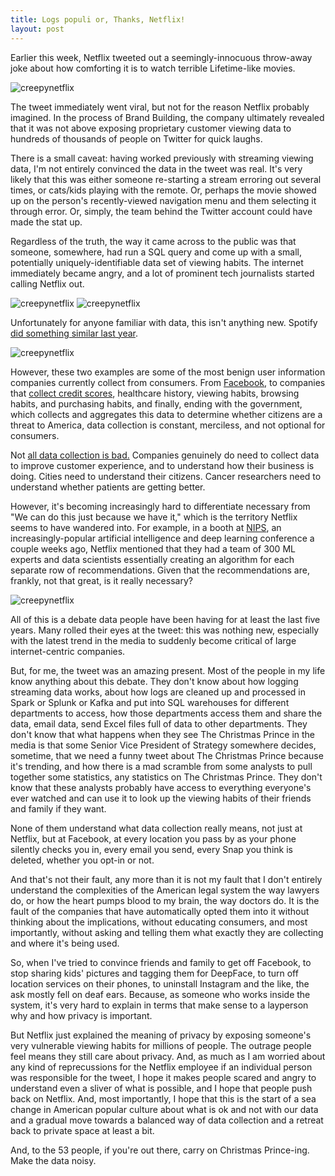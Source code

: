 ```yaml
---
title: Logs populi or, Thanks, Netflix!
layout: post
---
```


<meta name="twitter:card" content="summary_large_image">
<meta name="twitter:site" content="@vboykis">
<meta name="twitter:creator" content="@vboykis">
<meta name="twitter:title" content="Logs populi, or thanks, Netflix!">
<meta name="twitter:description" content="Tech is already cynical about data collection, but the public is just starting to understand its implications. ">
<meta name="twitter:image" content="https://raw.githubusercontent.com/veekaybee/veekaybee.github.io/master/images/creepynetflix.png">

Earlier this week, Netflix tweeted out a seemingly-innocuous throw-away joke about how comforting it is to watch terrible Lifetime-like movies. 

![creepynetflix](https://raw.githubusercontent.com/veekaybee/veekaybee.github.io/master/images/creepynetflix.png)

The tweet immediately went viral, but not for the reason Netflix probably imagined. In the process of Brand Building, the company ultimately revealed that it was not above exposing proprietary customer viewing data to hundreds of thousands of people on Twitter for quick laughs. 

There is a small caveat: having worked previously with streaming viewing data, I'm not entirely convinced the data in the tweet was real.  It's very likely that this was either someone re-starting a stream erroring out several times, or cats/kids playing with the remote. Or, perhaps the movie showed up on the person's recently-viewed navigation menu and them selecting it through error. Or, simply, the team behind the Twitter account could have made the stat up. 

Regardless of the truth, the way it came across to the public was that someone, somewhere, had run a SQL query and come up with a small, potentially uniquely-identifiable data set of viewing habits. The internet immediately became angry, and a lot of prominent tech journalists started calling Netflix out.

![creepynetflix](https://raw.githubusercontent.com/veekaybee/veekaybee.github.io/master/images/roose.png)
![creepynetflix](https://raw.githubusercontent.com/veekaybee/veekaybee.github.io/master/images/timm.png)

Unfortunately for anyone familiar with data, this isn't anything new. Spotify [did something similar last year](http://www.adweek.com/creativity/spotify-crunches-user-data-fun-ways-new-global-outdoor-ad-campaign-174826/).

![creepynetflix](https://raw.githubusercontent.com/veekaybee/veekaybee.github.io/master/images/mugatu.png)

However, these two examples are some of the most benign user information companies currently collect from consumers.  From [Facebook](http://veekaybee.github.io/2017/02/01/facebook-is-collecting-this/),  to companies that [collect credit scores](https://www.consumer.ftc.gov/blog/2017/09/equifax-data-breach-what-do), healthcare history, viewing habits, browsing habits, and purchasing habits, and finally, ending with the government, which collects and aggregates this data to determine whether citizens are a threat to America, data collection is constant, merciless, and not optional for consumers.   

Not [all data collection is bad.](https://gist.github.com/veekaybee/b15985328bee18973401468de4179834) Companies genuinely do need to collect data to improve customer experience, and to understand how their business is doing. Cities need to understand their citizens. Cancer researchers need to understand whether patients are getting better. 

However, it's becoming increasingly hard to differentiate necessary from "We can do this just because we have it," which is the territory Netflix seems to have wandered into. For example, in a booth at [NIPS](https://nips.cc/), an increasingly-popular artificial intelligence and deep learning conference a couple weeks ago, Netflix mentioned that they had a team of 300 ML experts and data scientists essentially creating an algorithm for each separate row of recommendations. Given that the recommendations are, frankly, not that great, is it really necessary? 

![creepynetflix](https://raw.githubusercontent.com/veekaybee/veekaybee.github.io/master/images/netflixml.png)

All of this is a debate data people have been having for at least the last five years. Many rolled their eyes at the tweet: this was nothing new, especially with the latest trend in the media to suddenly become critical of large internet-centric companies. 

But, for me, the tweet was an amazing present. Most of the people in my life know anything about this debate. They don't know about how logging streaming data works, about how logs are cleaned up and processed in Spark or Splunk or Kafka and put into SQL warehouses for different departments to access, how those departments access them and share the data, email data, send Excel files full of data to other departments. They don't know that what happens when they see The Christmas Prince in the media is that some Senior Vice President of Strategy somewhere decides, sometime, that we need a funny tweet about The Christmas Prince because it's trending, and how there is a mad scramble from some analysts to pull together some statistics, any statistics on The Christmas Prince. They don't know that these analysts probably have access to everything everyone's ever watched and can use it to look up the viewing habits of their friends and family if they want.  

None of them understand what data collection really means, not just at Netflix, but at Facebook, at every location you pass by as your phone silently checks you in, every email you send, every Snap you think is deleted, whether you opt-in or not. 

And that's not their fault, any more than it is not my fault that I don't entirely understand the complexities of the American legal system the way lawyers do, or how the heart pumps blood to my brain, the way doctors do.  It is the fault of the companies that have automatically opted them into it without thinking about the implications, without educating consumers, and most importantly, without asking and telling them what exactly they are collecting and where it's being used.  

So, when I've tried to convince friends and family to get off Facebook, to stop sharing kids' pictures and tagging them for DeepFace, to turn off location services on their phones, to uninstall Instagram and the like, the ask mostly fell on deaf ears. Because, as someone who works inside the system, it's very hard to explain in terms that make sense to a layperson why and how privacy is important.  

But Netflix just explained the meaning of privacy by exposing someone's very vulnerable viewing habits for millions of people.  The outrage people feel means they still care about privacy.  And, as much as I am worried about any kind of reprecussions for the Netflix employee if an individual person was responsible for the tweet, I hope it makes people scared and angry to understand even a sliver of what is possible, and I hope that people push back on Netflix. And, most importantly, I hope that this is the start of a sea change in American popular culture about what is ok and not with our data and a gradual move towards a balanced way of data collection and a retreat back to private space at least a bit.  

And, to the 53 people, if you're out there, carry on Christmas Prince-ing. Make the data noisy.  

